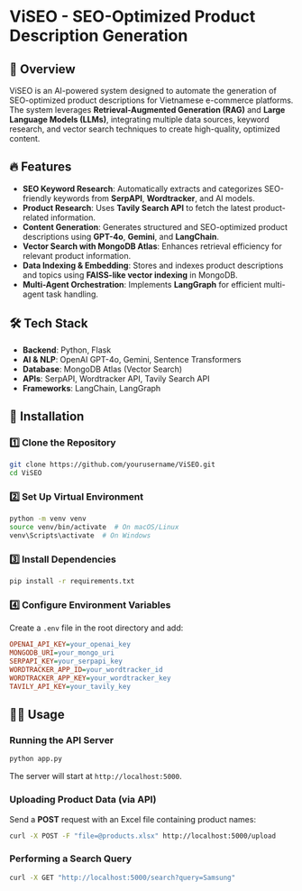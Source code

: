 # ViSEO - SEO-Optimized Product Description Generation

## 📌 Overview
ViSEO is an AI-powered system designed to automate the generation of SEO-optimized product descriptions for Vietnamese e-commerce platforms. The system leverages **Retrieval-Augmented Generation (RAG)** and **Large Language Models (LLMs)**, integrating multiple data sources, keyword research, and vector search techniques to create high-quality, optimized content.

## 🔥 Features
- **SEO Keyword Research**: Automatically extracts and categorizes SEO-friendly keywords from **SerpAPI**, **Wordtracker**, and AI models.
- **Product Research**: Uses **Tavily Search API** to fetch the latest product-related information.
- **Content Generation**: Generates structured and SEO-optimized product descriptions using **GPT-4o**, **Gemini**, and **LangChain**.
- **Vector Search with MongoDB Atlas**: Enhances retrieval efficiency for relevant product information.
- **Data Indexing & Embedding**: Stores and indexes product descriptions and topics using **FAISS-like vector indexing** in MongoDB.
- **Multi-Agent Orchestration**: Implements **LangGraph** for efficient multi-agent task handling.

## 🛠 Tech Stack
- **Backend**: Python, Flask
- **AI & NLP**: OpenAI GPT-4o, Gemini, Sentence Transformers
- **Database**: MongoDB Atlas (Vector Search)
- **APIs**: SerpAPI, Wordtracker API, Tavily Search API
- **Frameworks**: LangChain, LangGraph

## 🚀 Installation
### 1️⃣ Clone the Repository
```bash
git clone https://github.com/yourusername/ViSEO.git
cd ViSEO
```

### 2️⃣ Set Up Virtual Environment
```bash
python -m venv venv
source venv/bin/activate  # On macOS/Linux
venv\Scripts\activate  # On Windows
```

### 3️⃣ Install Dependencies
```bash
pip install -r requirements.txt
```

### 4️⃣ Configure Environment Variables
Create a `.env` file in the root directory and add:
```ini
OPENAI_API_KEY=your_openai_key
MONGODB_URI=your_mongo_uri
SERPAPI_KEY=your_serpapi_key
WORDTRACKER_APP_ID=your_wordtracker_id
WORDTRACKER_APP_KEY=your_wordtracker_key
TAVILY_API_KEY=your_tavily_key
```

## 🏃‍♂️ Usage
### Running the API Server
```bash
python app.py
```
The server will start at `http://localhost:5000`.

### Uploading Product Data (via API)
Send a **POST** request with an Excel file containing product names:
```bash
curl -X POST -F "file=@products.xlsx" http://localhost:5000/upload
```

### Performing a Search Query
```bash
curl -X GET "http://localhost:5000/search?query=Samsung"
```
